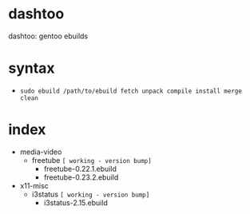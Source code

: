 # dashtoo
dashtoo: gentoo ebuilds

# syntax

  - `sudo ebuild /path/to/ebuild fetch unpack compile install merge clean`

# index
  - media-video
    - freetube `[ working - version bump]`
      - freetube-0.22.1.ebuild
      - freetube-0.23.2.ebuild
  - x11-misc
    - i3status `[ working - version bump]`
      - i3status-2.15.ebuild 
